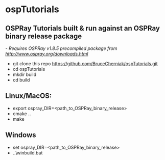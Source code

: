 # ospTutorials
## OSPRay Tutorials built & run against an OSPRay binary release package

*- Requires OSPRay v1.8.5 precompiled package from http://www.ospray.org/downloads.html*

- git clone this repo https://github.com/BruceCherniak/ospTutorials.git
- cd ospTutorials
- mkdir build
- cd build

## Linux/MacOS:
- export ospray_DIR=<path_to_OSPRay_binary_release>
- cmake ..
- make

## Windows
- set ospray_DIR=<path_to_OSPRay_binary_release>
- ..\winbuild.bat
